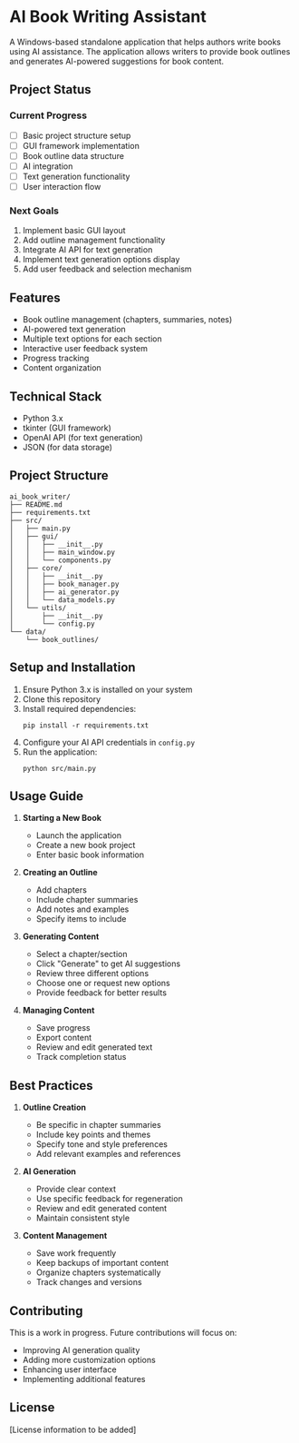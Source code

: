 # AI Book Writing Assistant

A Windows-based standalone application that helps authors write books using AI assistance. The application allows writers to provide book outlines and generates AI-powered suggestions for book content.

## Project Status

### Current Progress
- [ ] Basic project structure setup
- [ ] GUI framework implementation
- [ ] Book outline data structure
- [ ] AI integration
- [ ] Text generation functionality
- [ ] User interaction flow

### Next Goals
1. Implement basic GUI layout
2. Add outline management functionality
3. Integrate AI API for text generation
4. Implement text generation options display
5. Add user feedback and selection mechanism

## Features

- Book outline management (chapters, summaries, notes)
- AI-powered text generation
- Multiple text options for each section
- Interactive user feedback system
- Progress tracking
- Content organization

## Technical Stack

- Python 3.x
- tkinter (GUI framework)
- OpenAI API (for text generation)
- JSON (for data storage)

## Project Structure

```
ai_book_writer/
├── README.md
├── requirements.txt
├── src/
│   ├── main.py
│   ├── gui/
│   │   ├── __init__.py
│   │   ├── main_window.py
│   │   └── components.py
│   ├── core/
│   │   ├── __init__.py
│   │   ├── book_manager.py
│   │   ├── ai_generator.py
│   │   └── data_models.py
│   └── utils/
│       ├── __init__.py
│       └── config.py
└── data/
    └── book_outlines/
```

## Setup and Installation

1. Ensure Python 3.x is installed on your system
2. Clone this repository
3. Install required dependencies:
   ```
   pip install -r requirements.txt
   ```
4. Configure your AI API credentials in `config.py`
5. Run the application:
   ```
   python src/main.py
   ```

## Usage Guide

1. **Starting a New Book**
   - Launch the application
   - Create a new book project
   - Enter basic book information

2. **Creating an Outline**
   - Add chapters
   - Include chapter summaries
   - Add notes and examples
   - Specify items to include

3. **Generating Content**
   - Select a chapter/section
   - Click "Generate" to get AI suggestions
   - Review three different options
   - Choose one or request new options
   - Provide feedback for better results

4. **Managing Content**
   - Save progress
   - Export content
   - Review and edit generated text
   - Track completion status

## Best Practices

1. **Outline Creation**
   - Be specific in chapter summaries
   - Include key points and themes
   - Specify tone and style preferences
   - Add relevant examples and references

2. **AI Generation**
   - Provide clear context
   - Use specific feedback for regeneration
   - Review and edit generated content
   - Maintain consistent style

3. **Content Management**
   - Save work frequently
   - Keep backups of important content
   - Organize chapters systematically
   - Track changes and versions

## Contributing

This is a work in progress. Future contributions will focus on:
- Improving AI generation quality
- Adding more customization options
- Enhancing user interface
- Implementing additional features

## License

[License information to be added]